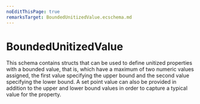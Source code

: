 ```yaml
---
noEditThisPage: true
remarksTarget: BoundedUnitizedValue.ecschema.md
---
```


# BoundedUnitizedValue

This schema contains structs that can be used to define unitized properties with a bounded value, that is, which have a maximum of two numeric values assigned, the first value specifying the upper bound and the second value specifying the lower bound. A set point value can also be provided in addition to the upper and lower bound values in order to capture a typical value for the property.